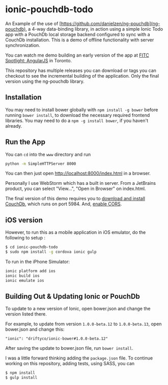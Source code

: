 ionic-pouchdb-todo
==========================

An Example of the use of [https://github.com/danielzen/ng-pouchdb](ng-pouchdb), a 4-way data-binding library, in action using a simple Ionic Todo app with a 
PouchDb local storage backend configured to sync with a CouchDb installation. This is a demo of offline functionality
with server synchronization.

You can watch me demo building an early version of the app at 
[FITC Spotlight: AngularJS](http://youtu.be/6ecuA-pOev0?t=14m9s) in Toronto.

This repository has multiple releases you can download or tags you can checkout to see the incremental building 
of the application. Only the final version using the ng-pouchdb library.

## Installation

You may need to install bower globally with `npm install -g bower` before running `bower install`, to download 
the necessary required frontend libraries. You may need to do a `npm -g install bower`, if you haven't already. 

## Run the App
 
You can `cd` into the `www` directory and run 

```bash
python -m SimpleHTTPServer 8000
```

You can then just open [http://localhost:8000/index.html](http://localhost:8000/index.html) in a browser.

Personally I use WebStorm which has a built in server. From a JetBrains product, you can select "View...", "Open in Browser" on index.html.

The final version of this demo requires you to [download and install CouchDb](http://couchdb.apache.org/#download), which runs on port 5984. And, [enable CORS](http://docs.couchdb.org/en/1.6.1/config/http.html#cross-origin-resource-sharing).

## iOS version

However, to run this as a mobile application in iOS emulator,
do the following to setup : 

```bash
$ cd ionic-pouchdb-todo
$ sudo npm install -g cordova ionic gulp
```

To run in the iPhone Simulator:

```bash
ionic platform add ios
ionic build ios
ionic emulate ios
```

## Building Out & Updating Ionic or PouchDb

To update to a new version of Ionic, open bower.json and change the version listed there.

For example, to update from version `1.0.0-beta.12` to `1.0.0-beta.13`, open bower.json and change this:

```
"ionic": "driftyco/ionic-bower#1.0.0-beta.12"
```

After saving the update to bower.json file, run `bower install`.

I was a little forward thinking adding  the `package.json` file.
To continue working on this repository, adding tests, using SASS, you can

```bash
$ npm install
$ gulp install
```
